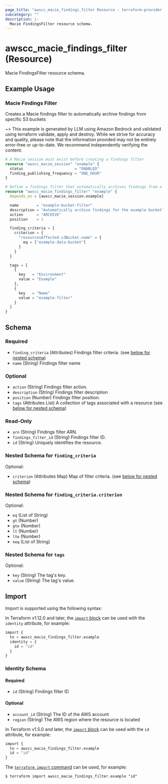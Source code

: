 ```yaml
---
page_title: "awscc_macie_findings_filter Resource - terraform-provider-awscc"
subcategory: ""
description: |-
  Macie FindingsFilter resource schema.
---
```


# awscc_macie_findings_filter (Resource)

Macie FindingsFilter resource schema.

## Example Usage

### Macie Findings Filter
Creates a Macie findings filter to automatically archive findings from specific S3 buckets

~> This example is generated by LLM using Amazon Bedrock and validated using terraform validate, apply and destroy. While we strive for accuracy and quality, please note that the information provided may not be entirely error-free or up-to-date. We recommend independently verifying the content.

```terraform
# A Macie session must exist before creating a findings filter
resource "awscc_macie_session" "example" {
  status                       = "ENABLED"
  finding_publishing_frequency = "ONE_HOUR"
}

# Define a findings filter that automatically archives findings from a specific S3 bucket
resource "awscc_macie_findings_filter" "example" {
  depends_on = [awscc_macie_session.example]

  name        = "example-bucket-filter"
  description = "Automatically archive findings for the example bucket"
  action      = "ARCHIVE"
  position    = 1

  finding_criteria = {
    criterion = {
      "resourcesAffected.s3Bucket.name" = {
        eq = ["example-data-bucket"]
      }
    }
  }

  tags = [
    {
      key   = "Environment"
      value = "Example"
    },
    {
      key   = "Name"
      value = "example-filter"
    }
  ]
}
```

<!-- schema generated by tfplugindocs -->
## Schema

### Required

- `finding_criteria` (Attributes) Findings filter criteria. (see [below for nested schema](#nestedatt--finding_criteria))
- `name` (String) Findings filter name

### Optional

- `action` (String) Findings filter action.
- `description` (String) Findings filter description
- `position` (Number) Findings filter position.
- `tags` (Attributes List) A collection of tags associated with a resource (see [below for nested schema](#nestedatt--tags))

### Read-Only

- `arn` (String) Findings filter ARN.
- `findings_filter_id` (String) Findings filter ID.
- `id` (String) Uniquely identifies the resource.

<a id="nestedatt--finding_criteria"></a>
### Nested Schema for `finding_criteria`

Optional:

- `criterion` (Attributes Map) Map of filter criteria. (see [below for nested schema](#nestedatt--finding_criteria--criterion))

<a id="nestedatt--finding_criteria--criterion"></a>
### Nested Schema for `finding_criteria.criterion`

Optional:

- `eq` (List of String)
- `gt` (Number)
- `gte` (Number)
- `lt` (Number)
- `lte` (Number)
- `neq` (List of String)



<a id="nestedatt--tags"></a>
### Nested Schema for `tags`

Optional:

- `key` (String) The tag's key.
- `value` (String) The tag's value.

## Import

Import is supported using the following syntax:

In Terraform v1.12.0 and later, the [`import` block](https://developer.hashicorp.com/terraform/language/import) can be used with the `identity` attribute, for example:

```terraform
import {
  to = awscc_macie_findings_filter.example
  identity = {
    id = "id"
  }
}
```

<!-- schema generated by tfplugindocs -->
### Identity Schema

#### Required

- `id` (String) Findings filter ID

#### Optional

- `account_id` (String) The ID of the AWS account
- `region` (String) The AWS region where the resource is located

In Terraform v1.5.0 and later, the [`import` block](https://developer.hashicorp.com/terraform/language/import) can be used with the `id` attribute, for example:

```terraform
import {
  to = awscc_macie_findings_filter.example
  id = "id"
}
```

The [`terraform import` command](https://developer.hashicorp.com/terraform/cli/commands/import) can be used, for example:

```shell
$ terraform import awscc_macie_findings_filter.example "id"
```
